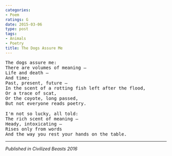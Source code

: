 ```yaml
---
categories:
- Poem
ratings: G
date: 2015-03-06
type: post
tags:
- Animals
- Poetry
title: The Dogs Assure Me
---
```


<pre class="verse">
The dogs assure me:
There are volumes of meaning &mdash;
Life and death &mdash;
And time;
Past, present, future &mdash;
In the scent of a rotting fish left after the flood,
Or a trace of scat,
Or the coyote, long passed,
But not everyone reads poetry.

I'm not so lucky, all told:
The rich scent of meaning &mdash;
Heady, intoxicating &mdash;
Rises only from words
And the way you rest your hands on the table.
</pre>

-----

*Published in Civilized Beasts 2016*
